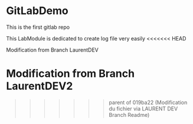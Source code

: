 # GitLabDemo
This is the first gitlab repo

This LabModule is dedicated to create log file very easily
<<<<<<< HEAD

Modification from Branch LaurentDEV

Modification from Branch LaurentDEV2
=======
>>>>>>> parent of 019ba22 (Modification du fichier via LAURENT DEV Branch Readme)
